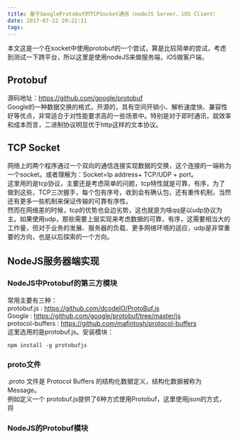 ```yaml
---
title: 基于GoogleProtobuf的TCPSocket通信（nodeJS Server、iOS Client）
date: 2017-07-22 20:22:11
tags:
---
```

本文这是一个在socket中使用protobuf的一个尝试，算是比较简单的尝试，考虑到测试一下跨平台，所以这里是使用nodeJS来做服务端，iOS做客户端，
## Protobuf
源码地址：https://github.com/google/protobuf   
Google的一种数据交换的格式，开源的，具有空间开销小、解析速度快、兼容性好等优点，非常适合于对性能要求高的一些场景中。特别是对于即时通讯，就效率和成本而言，二进制协议明显优于http这样的文本协议。
## TCP Socket
网络上的两个程序通过一个双向的通信连接实现数据的交换，这个连接的一端称为一个socket。或者理解为：Socket=Ip address+ TCP/UDP + port。   
这里用的是tcp协议，主要还是考虑简单的问题，tcp特性就是可靠，有序，为了做到这些，TCP三次握手，每个包有序号，收到会有确认包，还有重传机制，当然还有更多一些机制来保证传输的可靠有序性。   
然而在网络差的时候，tcp的优势也会边劣势，这也就是为啥qq是以udp协议为主。如果使用udp，那些需要上层实现来考虑数据的可靠，有序，这需要相当大的工作量，但对于业务的发展、服务器的负载、更多网络环境的适应，udp是非常重要的方向，也是以后探索的一个方向。
## NodeJS服务器端实现

### NodeJS中Protobuf的第三方模块
常用主要有三种：   
protobuf.js : https://github.com/dcodeIO/ProtoBuf.js   
Google : https://github.com/google/protobuf/tree/master/js   
protocol-buffers : https://github.com/mafintosh/protocol-buffers   
这里选用的是protobuf.js。安装模块：
```
npm install -g protobufjs
```
### proto文件
.proto 文件是 Protocol Buffers 的结构化数据定义，结构化数据被称为 Message。  
例如定义一个
protobuf.js提供了6种方式使用Protobuf，这里使用json的方式，将


### NodeJS的Protobuf模块
